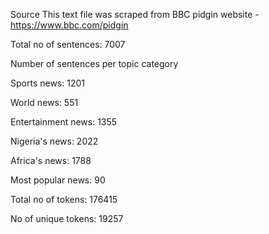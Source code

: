 Source
This text file was scraped from BBC pidgin website - https://www.bbc.com/pidgin

Total no of sentences: 7007

Number of sentences per topic category

Sports news: 1201

World news: 551

Entertainment news: 1355

Nigeria's news: 2022

Africa's news: 1788

Most popular news: 90


Total no of tokens: 176415

No of unique tokens: 19257


